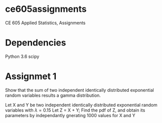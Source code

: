 # ce605assignments
CE 605 Applied Statistics, Assignments

# Dependencies
Python 3.6
scipy

# Assignmet  1
Show that the sum of two independent identically distributed exponential random variables results a gamma distribution.

Let X and Y be two independent identically distributed exponential random variables with $\lambda=0.15$
Let Z = X + Y;
Find the pdf of Z, and obtain its parameters by independantly gnerating 1000 values for X and Y

